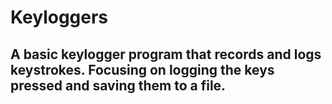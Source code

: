 # Keyloggers
## A basic keylogger program that records and logs keystrokes. Focusing on logging the keys pressed and saving them to a file. 
